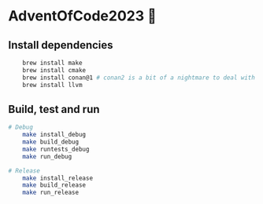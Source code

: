 # AdventOfCode2023 🎄

## Install dependencies

```bash
    brew install make
    brew install cmake
    brew install conan@1 # conan2 is a bit of a nightmare to deal with
    brew install llvm
```

## Build, test and run

```bash
# Debug
    make install_debug
    make build_debug
    make runtests_debug
    make run_debug

# Release
    make install_release
    make build_release
    make run_release
```
